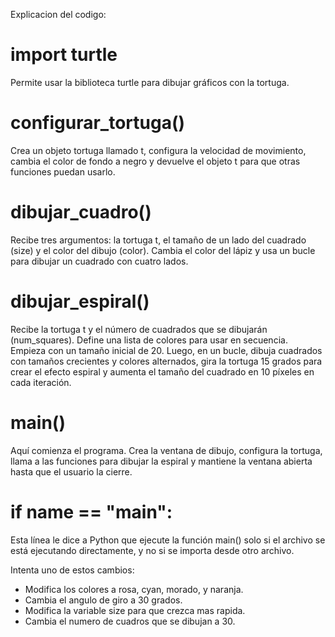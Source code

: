 Explicacion del codigo:

# import turtle
Permite usar la biblioteca turtle para dibujar gráficos con la tortuga.

# configurar_tortuga()
Crea un objeto tortuga llamado t, configura la velocidad de movimiento, cambia el color de fondo a negro y devuelve el objeto t para que otras funciones puedan usarlo.

# dibujar_cuadro()
Recibe tres argumentos: la tortuga t, el tamaño de un lado del cuadrado (size) y el color del dibujo (color). Cambia el color del lápiz y usa un bucle para dibujar un cuadrado con cuatro lados.

# dibujar_espiral()
Recibe la tortuga t y el número de cuadrados que se dibujarán (num_squares). Define una lista de colores para usar en secuencia. Empieza con un tamaño inicial de 20. Luego, en un bucle, dibuja cuadrados con tamaños crecientes y colores alternados, gira la tortuga 15 grados para crear el efecto espiral y aumenta el tamaño del cuadrado en 10 píxeles en cada iteración.

# main()
Aquí comienza el programa. Crea la ventana de dibujo, configura la tortuga, llama a las funciones para dibujar la espiral y mantiene la ventana abierta hasta que el usuario la cierre.

# if __name__ == "__main__":
Esta línea le dice a Python que ejecute la función main() solo si el archivo se está ejecutando directamente, y no si se importa desde otro archivo.

Intenta uno de estos cambios:
- Modifica los colores a rosa, cyan, morado, y naranja.
- Cambia el angulo de giro a 30 grados. 
- Modifica la variable size para que crezca mas rapida.
- Cambia el numero de cuadros que se dibujan a 30.